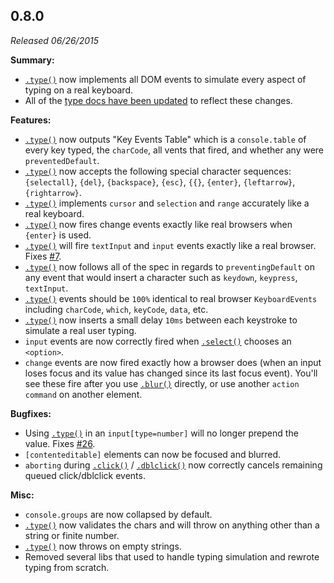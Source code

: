## 0.8.0

_Released 06/26/2015_

**Summary:**

- [`.type()`](/api/commands/type) now implements all DOM events to simulate
  every aspect of typing on a real keyboard.
- All of the [type docs have been updated](/api/commands/type) to reflect
  these changes.

**Features:**

- [`.type()`](/api/commands/type) now outputs "Key Events Table" which is a
  `console.table` of every key typed, the `charCode`, all vents that fired, and
  whether any were `preventedDefault`.
- [`.type()`](/api/commands/type) now accepts the following special character
  sequences: `{selectall}`, `{del}`, `{backspace}`, `{esc}`, `{{}`, `{enter}`,
  `{leftarrow}`, `{rightarrow}`.
- [`.type()`](/api/commands/type) implements `cursor` and `selection` and
  `range` accurately like a real keyboard.
- [`.type()`](/api/commands/type) now fires change events exactly like real
  browsers when `{enter}` is used.
- [`.type()`](/api/commands/type) will fire `textInput` and `input` events
  exactly like a real browser. Fixes
  [#7](https://github.com/cypress-io/cypress/issues/7).
- [`.type()`](/api/commands/type) now follows all of the spec in regards to
  `preventingDefault` on any event that would insert a character such as
  `keydown`, `keypress`, `textInput`.
- [`.type()`](/api/commands/type) events should be `100%` identical to real
  browser `KeyboardEvents` including `charCode`, `which`, `keyCode`, `data`,
  etc.
- [`.type()`](/api/commands/type) now inserts a small delay `10ms` between each
  keystroke to simulate a real user typing.
- `input` events are now correctly fired when
  [`.select()`](/api/commands/select) chooses an `<option>`.
- `change` events are now fired exactly how a browser does (when an input loses
  focus and its value has changed since its last focus event). You'll see these
  fire after you use [`.blur()`](/api/commands/blur) directly, or use another
  `action command` on another element.

**Bugfixes:**

- Using [`.type()`](/api/commands/type) in an `input[type=number]` will no
  longer prepend the value. Fixes
  [#26](https://github.com/cypress-io/cypress/issues/26).
- `[contenteditable]` elements can now be focused and blurred.
- `aborting` during [`.click()`](/api/commands/click) /
  [`.dblclick()`](/api/commands/dblclick) now correctly cancels remaining queued
  click/dblclick events.

**Misc:**

- `console.groups` are now collapsed by default.
- [`.type()`](/api/commands/type) now validates the chars and will throw on
  anything other than a string or finite number.
- [`.type()`](/api/commands/type) now throws on empty strings.
- Removed several libs that used to handle typing simulation and rewrote typing
  from scratch.

